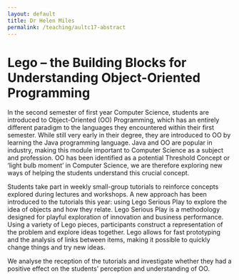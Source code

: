 ```yaml
---
layout: default
title: Dr Helen Miles
permalink: /teaching/aultc17-abstract
---
```


# Lego – the Building Blocks for Understanding Object-Oriented Programming
In the second semester of first year Computer Science, students are introduced to Object-Oriented (OO) Programming, which has an entirely different paradigm to the languages they encountered within their first semester. While still very early in their degree, they are introduced to OO by learning the Java programming language. Java and OO are popular in industry, making this module important to Computer Science as a subject and profession. OO has been identified as a potential Threshold Concept or ‘light bulb moment’ in Computer Science, we are therefore exploring new ways of helping the students understand this crucial concept.

Students take part in weekly small-group tutorials to reinforce concepts explored during lectures and workshops. A new approach has been introduced to the tutorials this year: using Lego Serious Play to explore the idea of objects and how they relate. Lego Serious Play is a methodology designed for playful exploration of innovation and business performance. Using a variety of Lego pieces, participants construct a representation of the problem and explore ideas together. Lego allows for fast prototyping and the analysis of links between items, making it possible to quickly change things and try new ideas.

We analyse the reception of the tutorials and investigate whether they had a positive effect on the students’ perception and understanding of OO.
